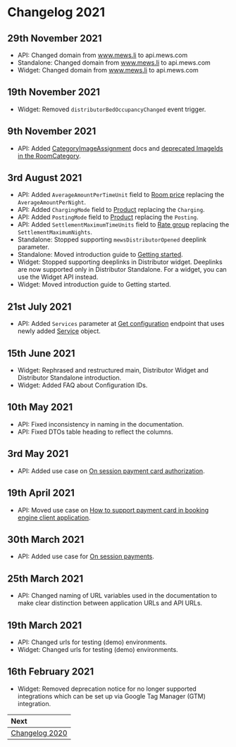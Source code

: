 # Changelog 2021

## 29th November 2021

* API: Changed domain from www.mews.li to api.mews.com
* Standalone: Changed domain from www.mews.li to api.mews.com
* Widget: Changed domain from www.mews.li to api.mews.com

## 19th November 2021

* Widget: Removed `distributorBedOccupancyChanged` event trigger.

## 9th November 2021

* API: Added [CategoryImageAssignment](../booking-engine-api/operations/configuration.md#category-image-assignment) docs and [deprecated ImageIds in the RoomCategory](../booking-engine-api/deprecations/README.md).

## 3rd August 2021

* API: Added `AverageAmountPerTimeUnit` field to [Room price](../booking-engine-api/operations/hotels.md#room-price) replacing the `AverageAmountPerNight`.
* API: Added `ChargingMode` field to [Product](../booking-engine-api/operations/hotels.md#product) replacing the `Charging`.
* API: Added `PostingMode` field to [Product](../booking-engine-api/operations/hotels.md#product) replacing the `Posting`.
* API: Added `SettlementMaximumTimeUnits` field to [Rate group](../booking-engine-api/operations/hotels.md#rate-group) replacing the `SettlementMaximumNights`.
* Standalone: Stopped supporting `mewsDistributorOpened` deeplink parameter.
* Standalone: Moved introduction guide to [Getting started](../booking-engine-standalone/getting-started.md).
* Widget: Stopped supporting deeplinks in Distributor widget. Deeplinks are now supported only in Distributor Standalone. For a widget, you can use the Widget API instead.
* Widget: Moved introduction guide to Getting started.

## 21st July 2021

* API: Added `Services` parameter at [Get configuration](../booking-engine-api/operations/configuration.md#get-configuration) endpoint that uses newly added [Service](../booking-engine-api/operations/configuration.md#service) object.

## 15th June 2021

* Widget: Rephrased and restructured main, Distributor Widget and Distributor Standalone introduction.
* Widget: Added FAQ about Configuration IDs.

## 10th May 2021

* API: Fixed inconsistency in naming in the documentation.
* API: Fixed DTOs table heading to reflect the columns.

## 3rd May 2021

* API: Added use case on [On session payment card authorization](../booking-engine-api/use-cases/payment-card-authorization.md).

## 19th April 2021

* API: Moved use case on [How to support payment card in booking engine client application](../booking-engine-api/use-cases/supporting-payment-cards.md).

## 30th March 2021

* API: Added use case for [On session payments](../booking-engine-api/use-cases/on-session-payments.md).

## 25th March 2021

* API: Changed naming of URL variables used in the documentation to make clear distinction between application URLs and API URLs.

## 19th March 2021

* API: Changed urls for testing (demo) environments.
* Widget: Changed urls for testing (demo) environments.

## 16th February 2021

* Widget: Removed deprecation notice for no longer supported integrations which can be set up via Google Tag Manager (GTM) integration. 

| Next |
| :-- |
| [Changelog 2020](changelog2020.md) |

